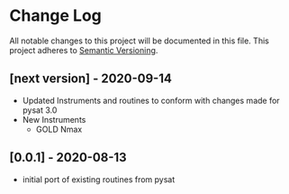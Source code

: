 # Change Log
All notable changes to this project will be documented in this file.
This project adheres to [Semantic Versioning](http://semver.org/).

## [next version] - 2020-09-14
- Updated Instruments and routines to conform with changes made for pysat 3.0
- New Instruments
  - GOLD Nmax

## [0.0.1] - 2020-08-13
- initial port of existing routines from pysat
